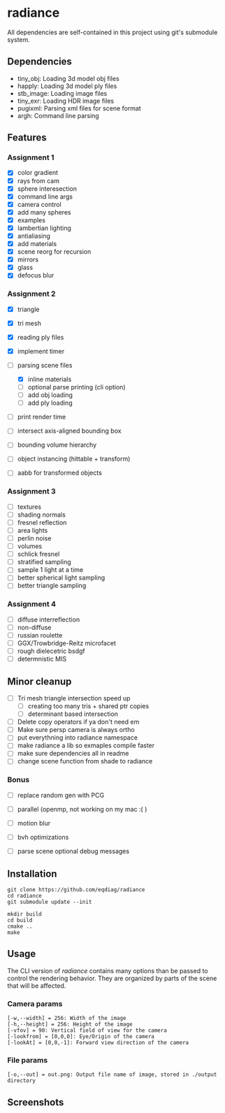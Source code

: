 # radiance





All dependencies are self-contained in this project using git's submodule system.

## Dependencies
- tiny_obj: Loading 3d model obj files
- happly: Loading 3d model ply files
- stb_image: Loading image files
- tiny_exr: Loading HDR image files
- pugixml: Parsing xml files for scene format
- argh: Command line parsing


## Features
### Assignment 1
- [x] color gradient
- [x] rays from cam
- [x] sphere interesection
- [x] command line args
- [x] camera control
- [x] add many spheres
- [x] examples
- [x] lambertian lighting
- [x] antialiasing
- [x] add materials
- [x] scene reorg for recursion
- [x] mirrors
- [x] glass
- [x] defocus blur

### Assignment 2
- [x] triangle
- [x] tri mesh
- [x] reading ply files

- [x] implement timer
- [ ] parsing scene files
    - [x] inline materials
    - [ ] optional parse printing (cli option)
    - [ ] add obj loading
    - [ ] add ply loading
- [ ] print render time

- [ ] intersect axis-aligned bounding box
- [ ] bounding volume hierarchy
- [ ] object instancing (hittable + transform)
- [ ] aabb for transformed objects

### Assignment 3
- [ ] textures
- [ ] shading normals
- [ ] fresnel reflection
- [ ] area lights
- [ ] perlin noise
- [ ] volumes
- [ ] schlick fresnel
- [ ] stratified sampling
- [ ] sample 1 light at a time
- [ ] better spherical light sampling
- [ ] better triangle sampling

### Assignment 4
- [ ] diffuse interreflection
- [ ] non-diffuse 
- [ ] russian roulette
- [ ] GGX/Trowbridge-Reitz microfacet
- [ ] rough dielecetric bsdgf
- [ ] determnistic MIS

## Minor cleanup
- [ ] Tri mesh triangle intersection speed up
    - [ ] creating too many tris + shared ptr copies
    - [ ] determinant based intersection
- [ ] Delete copy operators if ya don't need em
- [ ] Make sure persp camera is always ortho
- [ ] put everythning into radiance namespace
- [ ] make radiance a lib so exmaples compile faster
- [ ] make sure dependencies all in readme
- [ ] change scene function from shade to radiance

### Bonus
- [ ] replace random gen with PCG
- [ ] parallel (openmp, not working on my mac :( )
- [ ] motion blur
- [ ] bvh optimizations
- [ ] parse scene optional debug messages


## Installation

```
git clone https://github.com/eqdiag/radiance
cd radiance
git submodule update --init

mkdir build
cd build
cmake ..
make
```

## Usage
The CLI version of *radiance* contains many options than be passed to control the rendering behavior.
They are organized by parts of the scene that will be affected.

### Camera params
```
[-w,--width] = 256: Width of the image 
[-h,--height] = 256: Height of the image
[-vfov] = 90: Vertical field of view for the camera 
[-lookfrom] = [0,0,0]: Eye/Origin of the camera 
[-lookAt] = [0,0,-1]: Forward view direction of the camera 
```
### File params
```
[-o,--out] = out.png: Output file name of image, stored in ./output directory
```

## Screenshots 
